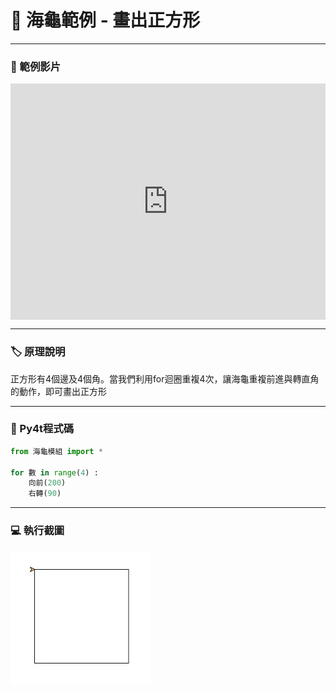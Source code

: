 # 🔰 海龜範例 - 畫出正方形

--------------

### 🎦 範例影片

<div style="padding:75% 0 0 0;position:relative;"><iframe src="https://player.vimeo.com/video/584282405?badge=0&amp;autopause=0&amp;player_id=0&amp;app_id=58479" frameborder="0" allow="autoplay; fullscreen; picture-in-picture" allowfullscreen style="position:absolute;top:0;left:0;width:100%;height:100%;" title="draw_square.mp4"></iframe></div><script src="https://player.vimeo.com/api/player.js"></script>

--------------

### 🏷️ 原理說明

正方形有4個邊及4個角。當我們利用for迴圈重複4次，讓海龜重複前進與轉直角的動作，即可畫出正方形

--------------

### 📄 Py4t程式碼

```python
from 海龜模組 import *

for 數 in range(4) :
    向前(200)
    右轉(90)
```

--------------

### 💻 執行截圖

![執行截圖](draw_square.jpg)


